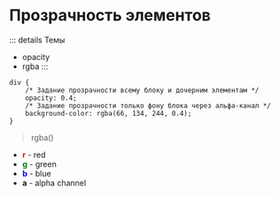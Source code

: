 # Прозрачность элементов

::: details Темы
- opacity
- rgba
:::

```css:no-line-numbers
div {
	/* Задание прозрачности всему блоку и дочерним элементам */
	opacity: 0.4;
	/* Задание прозрачности только фону блока через альфа-канал */
	background-color: rgba(66, 134, 244, 0.4);
}
```

> rgba()
- <b style="color: red;">r</b> - red
- <b style="color: green;">g</b> - green
- <b style="color: blue;">b</b> - blue
- <b>a</b> - alpha channel

